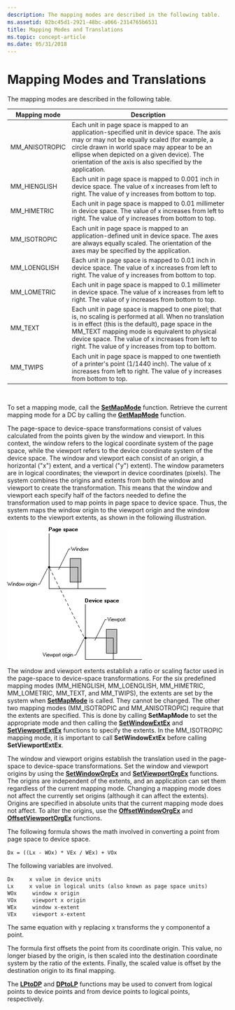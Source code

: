 ```yaml
---
description: The mapping modes are described in the following table.
ms.assetid: 02bc45d1-2921-48bc-a066-2314765b6531
title: Mapping Modes and Translations
ms.topic: concept-article
ms.date: 05/31/2018
---
```


# Mapping Modes and Translations

The mapping modes are described in the following table.



| Mapping mode    | Description                                                                                                                                                                                                                                                                                                                |
|-----------------|----------------------------------------------------------------------------------------------------------------------------------------------------------------------------------------------------------------------------------------------------------------------------------------------------------------------------|
| MM\_ANISOTROPIC | Each unit in page space is mapped to an application-specified unit in device space. The axis may or may not be equally scaled (for example, a circle drawn in world space may appear to be an ellipse when depicted on a given device). The orientation of the axis is also specified by the application.                  |
| MM\_HIENGLISH   | Each unit in page space is mapped to 0.001 inch in device space. The value of x increases from left to right. The value of y increases from bottom to top.                                                                                                                                                                 |
| MM\_HIMETRIC    | Each unit in page space is mapped to 0.01 millimeter in device space. The value of x increases from left to right. The value of y increases from bottom to top.                                                                                                                                                            |
| MM\_ISOTROPIC   | Each unit in page space is mapped to an application-defined unit in device space. The axes are always equally scaled. The orientation of the axes may be specified by the application.                                                                                                                                     |
| MM\_LOENGLISH   | Each unit in page space is mapped to 0.01 inch in device space. The value of x increases from left to right. The value of y increases from bottom to top.                                                                                                                                                                  |
| MM\_LOMETRIC    | Each unit in page space is mapped to 0.1 millimeter in device space. The value of x increases from left to right. The value of y increases from bottom to top.                                                                                                                                                             |
| MM\_TEXT        | Each unit in page space is mapped to one pixel; that is, no scaling is performed at all. When no translation is in effect (this is the default), page space in the MM\_TEXT mapping mode is equivalent to physical device space. The value of x increases from left to right. The value of y increases from top to bottom. |
| MM\_TWIPS       | Each unit in page space is mapped to one twentieth of a printer's point (1/1440 inch). The value of x increases from left to right. The value of y increases from bottom to top.                                                                                                                                           |



 

To set a mapping mode, call the [**SetMapMode**](/windows/desktop/api/Wingdi/nf-wingdi-setmapmode) function. Retrieve the current mapping mode for a DC by calling the [**GetMapMode**](/windows/desktop/api/Wingdi/nf-wingdi-getmapmode) function.

The page-space to device-space transformations consist of values calculated from the points given by the window and viewport. In this context, the window refers to the logical coordinate system of the page space, while the viewport refers to the device coordinate system of the device space. The window and viewport each consist of an origin, a horizontal ("x") extent, and a vertical ("y") extent). The window parameters are in logical coordinates; the viewport in device coordinates (pixels). The system combines the origins and extents from both the window and viewport to create the transformation. This means that the window and viewport each specify half of the factors needed to define the transformation used to map points in page space to device space. Thus, the system maps the window origin to the viewport origin and the window extents to the viewport extents, as shown in the following illustration.

![illustration showing a window origin in page space and a viewpoint origin in device space](images/cstrn-15.png)

The window and viewport extents establish a ratio or scaling factor used in the page-space to device-space transformations. For the six predefined mapping modes (MM\_HIENGLISH, MM\_LOENGLISH, MM\_HIMETRIC, MM\_LOMETRIC, MM\_TEXT, and MM\_TWIPS), the extents are set by the system when [**SetMapMode**](/windows/desktop/api/Wingdi/nf-wingdi-setmapmode) is called. They cannot be changed. The other two mapping modes (MM\_ISOTROPIC and MM\_ANISOTROPIC) require that the extents are specified. This is done by calling **SetMapMode** to set the appropriate mode and then calling the [**SetWindowExtEx**](/windows/desktop/api/Wingdi/nf-wingdi-setwindowextex) and [**SetViewportExtEx**](/windows/desktop/api/Wingdi/nf-wingdi-setviewportextex) functions to specify the extents. In the MM\_ISOTROPIC mapping mode, it is important to call **SetWindowExtEx** before calling **SetViewportExtEx**.

The window and viewport origins establish the translation used in the page-space to device-space transformations. Set the window and viewport origins by using the [**SetWindowOrgEx**](/windows/desktop/api/Wingdi/nf-wingdi-setwindoworgex) and [**SetViewportOrgEx**](/windows/desktop/api/Wingdi/nf-wingdi-setviewportorgex) functions. The origins are independent of the extents, and an application can set them regardless of the current mapping mode. Changing a mapping mode does not affect the currently set origins (although it can affect the extents). Origins are specified in absolute units that the current mapping mode does not affect. To alter the origins, use the [**OffsetWindowOrgEx**](/windows/desktop/api/Wingdi/nf-wingdi-offsetwindoworgex) and [**OffsetViewportOrgEx**](/windows/desktop/api/Wingdi/nf-wingdi-offsetviewportorgex) functions.

The following formula shows the math involved in converting a point from page space to device space.

``` syntax
Dx = ((Lx - WOx) * VEx / WEx) + VOx 
```

The following variables are involved.

``` syntax
Dx     x value in device units 
Lx     x value in logical units (also known as page space units) 
WOx     window x origin 
VOx     viewport x origin 
WEx     window x-extent 
VEx     viewport x-extent 
```

The same equation with y replacing x transforms the y componentof a point.

The formula first offsets the point from its coordinate origin. This value, no longer biased by the origin, is then scaled into the destination coordinate system by the ratio of the extents. Finally, the scaled value is offset by the destination origin to its final mapping.

The [**LPtoDP**](/windows/desktop/api/Wingdi/nf-wingdi-lptodp) and [**DPtoLP**](/windows/desktop/api/Wingdi/nf-wingdi-dptolp) functions may be used to convert from logical points to device points and from device points to logical points, respectively.

 

 



